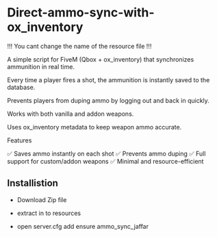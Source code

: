 # Direct-ammo-sync-with-ox_inventory


!!!  You cant change the name of the resource file !!!



A simple script for FiveM (Qbox + ox_inventory) that synchronizes ammunition in real time.

Every time a player fires a shot, the ammunition is instantly saved to the database.

Prevents players from duping ammo by logging out and back in quickly.

Works with both vanilla and addon weapons.

Uses ox_inventory metadata to keep weapon ammo accurate.

Features

✅ Saves ammo instantly on each shot
✅ Prevents ammo duping
✅ Full support for custom/addon weapons
✅ Minimal and resource-efficient

## Installistion ## 
- Download Zip file

- extract in to resources 

- open server.cfg add ensure ammo_sync_jaffar
